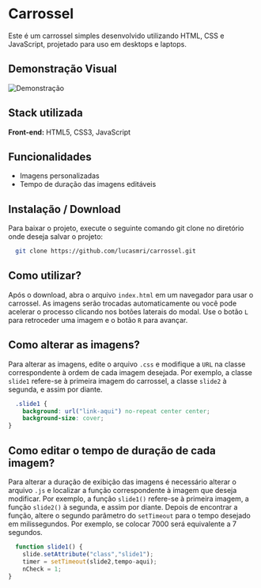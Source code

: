 # Carrossel

Este é um carrossel simples desenvolvido utilizando HTML, CSS e JavaScript, projetado para uso em desktops e laptops.

## Demonstração Visual

![Demonstração](https://github.com/user-attachments/assets/a77d4b51-b58b-4010-a361-39c34162afcb)

## Stack utilizada

**Front-end:** HTML5, CSS3, JavaScript

## Funcionalidades

- Imagens personalizadas
- Tempo de duração das imagens editáveis

## Instalação / Download

Para baixar o projeto, execute o seguinte comando git clone no diretório onde deseja salvar o projeto:

```bash
  git clone https://github.com/lucasmri/carrossel.git
```

## Como utilizar?

Após o download, abra o arquivo `index.html` em um navegador para usar o carrossel. As imagens serão trocadas automaticamente ou você pode acelerar o processo clicando nos botões laterais do modal. Use o botão `L` para retroceder uma imagem e o botão `R` para avançar.


## Como alterar as imagens?

Para alterar as imagens, edite o arquivo `.css` e modifique a `URL` na classe correspondente à ordem de cada imagem desejada. Por exemplo, a classe `slide1` refere-se à primeira imagem do carrossel, a classe `slide2` à segunda, e assim por diante.

```css
  .slide1 {
    background: url("link-aqui") no-repeat center center;
    background-size: cover;
}
``` 

## Como editar o tempo de duração de cada imagem?

Para alterar a duração de exibição das imagens é necessário alterar o arquivo `.js` e localizar a função correspondente à imagem que deseja modificar. Por exemplo, a função `slide1()` refere-se à primeira imagem, a função `slide2()` à segunda, e assim por diante. Depois de encontrar a função, altere o segundo parâmetro do `setTimeout` para o tempo desejado em milissegundos. Por exemplo, se colocar 7000 será equivalente a 7 segundos.

```javascript
  function slide1() {
    slide.setAttribute("class","slide1");
    timer = setTimeout(slide2,tempo-aqui);
    nCheck = 1;
}
``` 